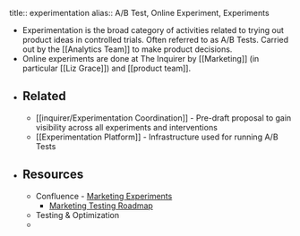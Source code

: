 title:: experimentation
alias:: A/B Test, Online Experiment, Experiments

- Experimentation is the broad category of activities related to trying out product ideas in controlled trials. Often referred to as A/B Tests. Carried out by the [[Analytics Team]] to make product decisions.
- Online experiments are done at The Inquirer by [[Marketing]] (in particular [[Liz Grace]]) and [[product team]].
- ## Related
	- [[inquirer/Experimentation Coordination]] - Pre-draft proposal to gain visibility across all experiments and interventions
	- [[Experimentation Platform]] - Infrastructure used for running A/B Tests
- ## Resources
	- Confluence - [Marketing Experiments](https://inquirer.atlassian.net/wiki/spaces/MAR/pages/1685487621/Marketing+Tests+Experiments)
		- [Marketing Testing Roadmap](https://docs.google.com/presentation/d/1qhmHdc9y1AfuRBaWh8F_3dzWgqB1JCndj3DL3KquArw/edit#slide=id.g117e2db3434_0_0)
	- Testing & Optimization
	-